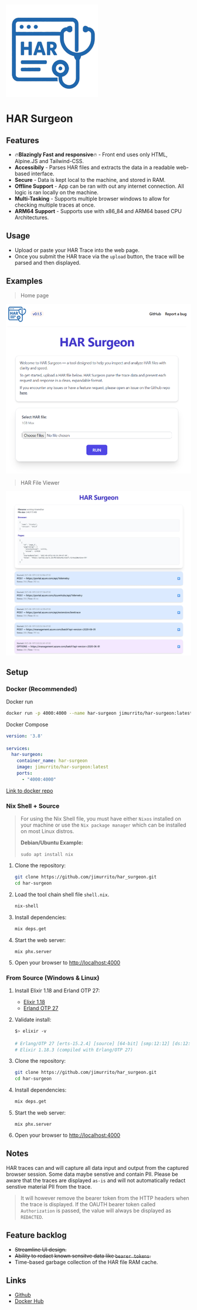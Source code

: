 <img src="priv/static/images/har_surgeon_logo_op.png" style="height:250px; width:auto;">

# HAR Surgeon


## Features

- 🔥**Blazingly Fast and responsive**🔥 - Front end uses only HTML, Alpine.JS and Tailwind-CSS.
- **Accessibily** - Parses HAR files and extracts the data in a readable web-based interface.
- **Secure** - Data is kept local to the machine, and stored in RAM.
- **Offline Support** - App can be ran with out any internet connection. All logic is ran locally on the machine.
- **Multi-Tasking** - Supports multiple browser windows to allow for checking multiple traces at once.
- **ARM64 Support** - Supports use with x86_84 and ARM64 based CPU Architectures.


## Usage

- Upload or paste your HAR Trace into the web page.
- Once you submit the HAR trace via the `upload` button, the trace will be parsed and then displayed.


## Examples

> Home page

<img src="sample-images/home-view.png">

<br>

> HAR File Viewer

<img src="sample-images/json-view.jpeg">



## Setup

### Docker (Recommended)

Docker run

```bash
docker run -p 4000:4000 --name har-surgeon jimurrito/har-surgeon:latest
```

Docker Compose

```yaml
version: '3.8'

services:
  har-surgeon:
    container_name: har-surgeon
    image: jimurrito/har-surgeon:latest
    ports:
      - "4000:4000"
```

[Link to docker repo](https://hub.docker.com/r/jimurrito/har-surgeon)


### Nix Shell + Source

> For using the Nix Shell file, you must have either `Nixos` installed on your machine or use the `Nix package manager` which can be installed on most Linux distros.
>
> **Debian/Ubuntu Example:**
> 
> `sudo apt install nix`
> 

1. Clone the repository:
    ```bash
    git clone https://github.com/jimurrito/har_surgeon.git
    cd har-surgeon
    ```

2. Load the tool chain shell file `shell.nix`.
    ```bash
    nix-shell
    ```

3. Install dependencies:
    ``` bash
    mix deps.get
    ```

4. Start the web server:
   ```
   mix phx.server
   ```

5. Open your browser to [http://localhost:4000](http://localhost:4000)



### From Source (Windows & Linux)

1. Install Elixir 1.18 and Erland OTP 27:

    - [Elixir 1.18](https://elixir-lang.org/install.html)
    - [Erland OTP 27](https://www.erlang.org/downloads/27)

2. Validate install:
    ```bash
    $> elixir -v

    # Erlang/OTP 27 [erts-15.2.4] [source] [64-bit] [smp:12:12] [ds:12:12:10] [async-threads:1] [jit:ns]
    # Elixir 1.18.3 (compiled with Erlang/OTP 27)
    ```

3. Clone the repository:
    ```bash
    git clone https://github.com/jimurrito/har_surgeon.git
    cd har-surgeon
    ```

4. Install dependencies:
    ``` bash
    mix deps.get
    ```

5. Start the web server:
   ```
   mix phx.server
   ```

6. Open your browser to [http://localhost:4000](http://localhost:4000)


## Notes
HAR traces can and will capture all data input and output from the captured browser session. Some data maybe senstive and contain PII. Please be aware that the traces are displayed `as-is` and will not automatically redact senstive material PII from the trace.

> It will however remove the bearer token from the HTTP headers when the trace is displayed. If the OAUTH bearer token called `Authorization` is passed, the value will always be displayed as `REDACTED`.


## Feature backlog
- ~~Streamline UI design.~~
- ~~Ability to redact known sensitve data like `bearer tokens`.~~
- Time-based garbage collection of the HAR file RAM cache.

## Links

- [Github](https://github.com/jimurrito/Har-Surgeon)
- [Docker Hub](https://hub.docker.com/r/jimurrito/har-surgeon)

